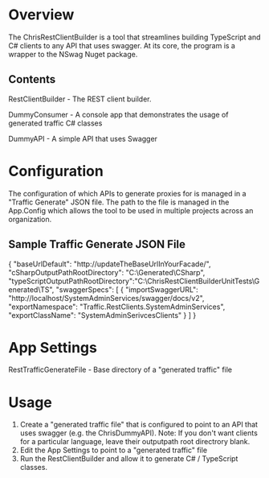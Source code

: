 Overview
================

The ChrisRestClientBuilder is a tool that streamlines building TypeScript and C# clients to any API that uses swagger.
At its core, the program is a wrapper to the NSwag Nuget package.

Contents
--------

RestClientBuilder - The REST client builder.

DummyConsumer - A console app that demonstrates the usage of generated traffic C# classes

DummyAPI - A simple API that uses Swagger


Configuration
================

The configuration of which APIs to generate proxies for is managed in a "Traffic Generate" JSON file. 
The path to the file is managed in the App.Config which allows the tool to be used in multiple projects across an organization.

Sample Traffic Generate JSON File
----------------------------------

{
	"baseUrlDefault": "http://updateTheBaseUrlInYourFacade/",
	"cSharpOutputPathRootDirectory": "C:\\Generated\\CSharp",
	"typeScriptOutputPathRootDirectory":"C:\\ChrisRestClientBuilderUnitTests\\Generated\\TS",
	"swaggerSpecs": [
		{
			"importSwaggerURL": "http://localhost/SystemAdminServices/swagger/docs/v2",
			"exportNamespace": "Traffic.RestClients.SystemAdminServices",
			"exportClassName": "SystemAdminSerivcesClients"
		}
	]
}

App Settings
============
RestTrafficGenerateFile - Base directory of a "generated traffic" file

Usage
============

1. Create a "generated traffic file" that is configured to point to an API that uses swagger (e.g. the ChrisDummyAPI).
	Note: If you don't want clients for a particular language, leave their outputpath root directrory blank.
2. Edit the App Settings to point to a "generated traffic" file
3. Run the RestClientBuilder and allow it to generate C# / TypeScript classes.
